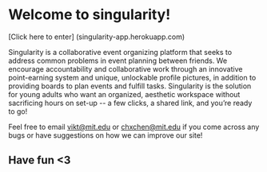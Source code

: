 # Welcome to singularity!

[Click here to enter] (singularity-app.herokuapp.com)

Singularity is a collaborative event organizing platform that seeks to address common problems in event planning between friends. We encourage accountability and collaborative work through an innovative point-earning system and unique, unlockable profile pictures, in addition to providing boards to plan events and fulfill tasks. Singularity is the solution for young adults who want an organized, aesthetic workspace without sacrificing hours on set-up -- a few clicks, a shared link, and you’re ready to go!

Feel free to email vikt@mit.edu or chxchen@mit.edu if you come across any bugs or have suggestions on how we can improve our site! 

## Have fun <3